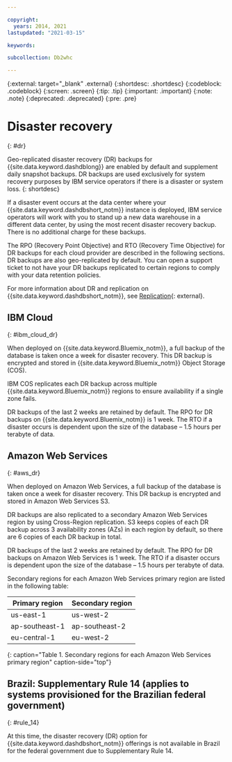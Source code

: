 ```yaml
---

copyright:
  years: 2014, 2021
lastupdated: "2021-03-15"

keywords:

subcollection: Db2whc

---
```


<!-- Attribute definitions --> 
{:external: target="_blank" .external}
{:shortdesc: .shortdesc}
{:codeblock: .codeblock}
{:screen: .screen}
{:tip: .tip}
{:important: .important}
{:note: .note}
{:deprecated: .deprecated}
{:pre: .pre}

# Disaster recovery
{: #dr}

Geo-replicated disaster recovery (DR) backups for {{site.data.keyword.dashdblong}} are enabled by default and supplement daily snapshot backups. DR backups are used exclusively for system recovery purposes by IBM service operators if there is a disaster or system loss. 
{: shortdesc}

If a disaster event occurs at the data center where your {{site.data.keyword.dashdbshort_notm}} instance is deployed, IBM service operators will work with you to stand up a new data warehouse in a different data center, by using the most recent disaster recovery backup. There is no additional charge for these backups.

The RPO (Recovery Point Objective) and RTO (Recovery Time Objective) for DR backups for each cloud provider are described in the following sections. DR backups are also geo-replicated by default. You can open a support ticket to not have your DR backups replicated to certain regions to comply with your data retention policies.

For more information about DR and replication on {{site.data.keyword.dashdbshort_notm}}, see [Replication](https://www.ibm.com/support/knowledgecenter/SS6NHC/com.ibm.swg.im.dashdb.idrca.doc/overview/ovu-db2woc.html){: external}.

## IBM Cloud
{: #ibm_cloud_dr}

When deployed on {{site.data.keyword.Bluemix_notm}}, a full backup of the database is taken once a week for disaster recovery. This DR backup is encrypted and stored in {{site.data.keyword.Bluemix_notm}} Object Storage (COS).

IBM COS replicates each DR backup across multiple {{site.data.keyword.Bluemix_notm}} regions to ensure availability if a single zone fails.

DR backups of the last 2 weeks are retained by default. The RPO for DR backups on {{site.data.keyword.Bluemix_notm}} is 1 week. The RTO if a disaster occurs is dependent upon the size of the database – 1.5 hours per terabyte of data.

<!--For the first-generation SMP Small, Medium, Large, and MPP Small plans, a backup is taken once a day and deployed to the {{site.data.keyword.Bluemix_notm}} Object Storage service. From there, the backup is replicated to multiple availability zones. If a disaster event occurs at the primary data center, our service operators work with you to stand up a new data warehouse in a different data center. We will use the daily backup that resides in the {{site.data.keyword.Bluemix_notm}} Object Storage service. -->

## Amazon Web Services
{: #aws_dr}

When deployed on Amazon Web Services, a full backup of the database is taken once a week for disaster recovery. This DR backup is encrypted and stored in Amazon Web Services S3.

DR backups are also replicated to a secondary Amazon Web Services region by using Cross-Region replication. S3 keeps copies of each DR backup across 3 availability zones (AZs) in each region by default, so there are 6 copies of each DR backup in total.

DR backups of the last 2 weeks are retained by default. The RPO for DR backups on Amazon Web Services is 1 week. The RTO if a disaster occurs is dependent upon the size of the database – 1.5 hours per terabyte of data.

Secondary regions for each Amazon Web Services primary region are listed in the following table:

| Primary region | Secondary region |
|----------------|------------------|
| us-east-1      | us-west-2        |
| ap-southeast-1 | ap-southeast-2   |
| eu-central-1   | eu-west-2        |
{: caption="Table 1. Secondary regions for each Amazon Web Services primary region" caption-side="top"}

<!--For the second-generation Flex plans on {{site.data.keyword.Bluemix_notm}} and Amazon Web Services, a backup is taken once a week and deployed to the {{site.data.keyword.Bluemix_notm}} Object Storage service. From there, the backup is replicated to multiple availability zones. If a disaster event occurs at the primary data center, our service operators work with you to stand up a new data warehouse in a different data center. We will use the weekly backup that resides in the {{site.data.keyword.Bluemix_notm}} Object Storage service.-->

<!--## Second-generation Flex plans on Amazon Web Services
{: #flex_aws}

For the second-generation Flex plans on Amazon Web Services, a daily self-service backup is automatically offloaded to Amazon Web Services S3. When in S3, the backup is replicated to multiple regions. If a disaster event occurs, the most recent backup is used to restore your cluster to a secondary data center. -->

## **Brazil: Supplementary Rule 14** (applies to systems provisioned for the Brazilian federal government)
{: #rule_14}

At this time, the disaster recovery (DR) option for {{site.data.keyword.dashdbshort_notm}} offerings is not available in Brazil for the federal government due to Supplementary Rule 14.


